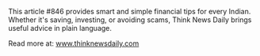 This article #846 provides smart and simple financial tips for every Indian. Whether it's saving, investing, or avoiding scams, Think News Daily brings useful advice in plain language.

Read more at: www.thinknewsdaily.com